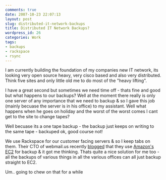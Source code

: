 ```yaml
---
comments: true
date: 2007-10-23 22:07:13
layout: post
slug: distributed-it-network-backups
title: Distributed IT Network Backups?
wordpress_id: 26
categories: Work
tags:
- backups
- rackspace
- rsync
---
```


I am currently building the foundation of my companies new IT network, its looking very open source heavy, very cisco based and also very distributed. Think five sites and only little old me to do most of the "heavy lifting".

I have a great second but sometimes we need time off - thats fine and good but what happens to our backups? Well at the moment there really is only one server of any importance that we need to backup & so I gave this job (mainly becuase the server is in his office) to my assistant. Well what happens when he goes on holiday and the worst of the worst comes I cant get to the site to change tapes?

Well becuase its a one tape backup - the backup just keeps on writing to the same tape - backuped ok, good course not!

We use Rackspace for our customer facing servers & so I keep tabs on them. Their CTO of webmail.us recently [blogged](http://billboebel.typepad.com/blog/2007/10/amazons-larger-.html) that they use [Amazon's EC2](http://www.amazon.com/b/ref=sc_fe_c_0_370375011_1/104-7582466-3819946?ie=UTF8&node=201590011&no=370375011&me=A36L942TSJ2AJA) for backup & it got me thinking. Thats quite a nice solution for me too - all the backups of various things in all the various offices can all just backup straight to EC2.

Um.. going to chew on that for a while
